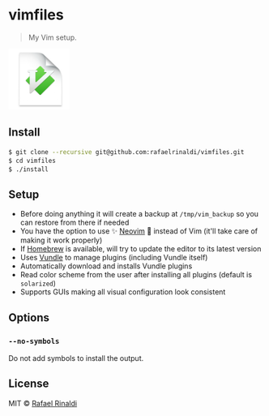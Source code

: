 # vimfiles

> My Vim setup.

<a href="https://dribbble.com/shots/1435854-Vim-Replacement-Icon"><img src="./vim.png" width="120" title="Vim logo by @jasonlong" /></a>

## Install

```sh
$ git clone --recursive git@github.com:rafaelrinaldi/vimfiles.git
$ cd vimfiles
$ ./install
```

## Setup

* Before doing anything it will create a backup at `/tmp/vim_backup` so you can restore from there if needed
* You have the option to use :sparkles: [Neovim](http://neovim.org) :dizzy: instead of Vim (it'll take care of making it work properly)
* If [Homebrew](http://brew.sh) is available, will try to update the editor to its latest version
* Uses [Vundle](https://github.com/VundleVim/Vundle.vim) to manage plugins (including Vundle itself)
* Automatically download and installs Vundle plugins
* Read color scheme from the user after installing all plugins (default is `solarized`)
* Supports GUIs making all visual configuration look consistent

## Options

### `--no-symbols`

Do not add symbols to install the output.

## License

MIT © [Rafael Rinaldi](http://rinaldi.io)
